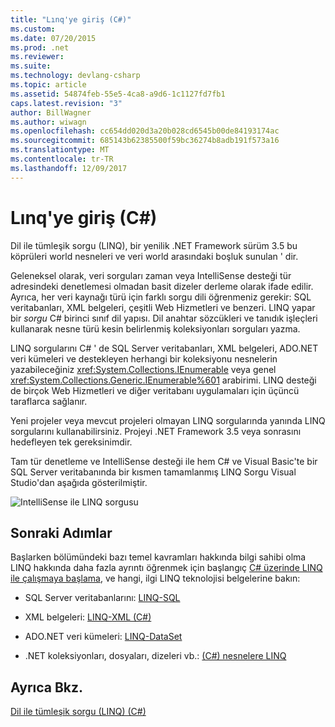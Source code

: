 ```yaml
---
title: "Lınq'ye giriş (C#)"
ms.custom: 
ms.date: 07/20/2015
ms.prod: .net
ms.reviewer: 
ms.suite: 
ms.technology: devlang-csharp
ms.topic: article
ms.assetid: 54874feb-55e5-4ca8-a9d6-1c1127fd7fb1
caps.latest.revision: "3"
author: BillWagner
ms.author: wiwagn
ms.openlocfilehash: cc654dd020d3a20b028cd6545b00de84193174ac
ms.sourcegitcommit: 685143b62385500f59bc36274b8adb191f573a16
ms.translationtype: MT
ms.contentlocale: tr-TR
ms.lasthandoff: 12/09/2017
---
```

# <a name="introduction-to-linq-c"></a>Lınq'ye giriş (C#)
Dil ile tümleşik sorgu (LINQ), bir yenilik .NET Framework sürüm 3.5 bu köprüleri world nesneleri ve veri world arasındaki boşluk sunulan ' dir.  
  
 Geleneksel olarak, veri sorguları zaman veya IntelliSense desteği tür adresindeki denetlemesi olmadan basit dizeler derleme olarak ifade edilir. Ayrıca, her veri kaynağı türü için farklı sorgu dili öğrenmeniz gerekir: SQL veritabanları, XML belgeleri, çeşitli Web Hizmetleri ve benzeri. LINQ yapar bir *sorgu* C# birinci sınıf dil yapısı. Dil anahtar sözcükleri ve tanıdık işleçleri kullanarak nesne türü kesin belirlenmiş koleksiyonları sorguları yazma.  
  
 LINQ sorgularını C# ' de SQL Server veritabanları, XML belgeleri, ADO.NET veri kümeleri ve destekleyen herhangi bir koleksiyonu nesnelerin yazabileceğiniz <xref:System.Collections.IEnumerable> veya genel <xref:System.Collections.Generic.IEnumerable%601> arabirimi. LINQ desteği de birçok Web Hizmetleri ve diğer veritabanı uygulamaları için üçüncü taraflarca sağlanır.  
  
 Yeni projeler veya mevcut projeleri olmayan LINQ sorgularında yanında LINQ sorgularını kullanabilirsiniz. Projeyi .NET Framework 3.5 veya sonrasını hedefleyen tek gereksinimdir.  
  
 Tam tür denetleme ve IntelliSense desteği ile hem C# ve Visual Basic'te bir SQL Server veritabanında bir kısmen tamamlanmış LINQ Sorgu Visual Studio'dan aşağıda gösterilmiştir.  
  
 ![IntelliSense ile LINQ sorgusu](../../../../csharp/programming-guide/concepts/linq/media/query_intell.png "Query_Intell")  
  
## <a name="next-steps"></a>Sonraki Adımlar  
 Başlarken bölümündeki bazı temel kavramları hakkında bilgi sahibi olma LINQ hakkında daha fazla ayrıntı öğrenmek için başlangıç [C# üzerinde LINQ ile çalışmaya başlama](../../../../csharp/programming-guide/concepts/linq/getting-started-with-linq.md), ve hangi, ilgi LINQ teknolojisi belgelerine bakın:  
  
-   SQL Server veritabanlarını: [LINQ-SQL](../../../../../docs/framework/data/adonet/sql/linq/index.md)  
  
-   XML belgeleri: [LINQ-XML (C#)](../../../../csharp/programming-guide/concepts/linq/linq-to-xml.md)  
  
-   ADO.NET veri kümeleri: [LINQ-DataSet](../../../../framework/data/adonet/linq-to-dataset.md)  
  
-   .NET koleksiyonları, dosyaları, dizeleri vb.: [(C#) nesnelere LINQ](../../../../csharp/programming-guide/concepts/linq/linq-to-objects.md)  
  
## <a name="see-also"></a>Ayrıca Bkz.  
 [Dil ile tümleşik sorgu (LINQ) (C#)](../../../../csharp/programming-guide/concepts/linq/index.md)
